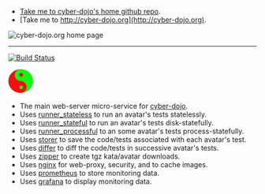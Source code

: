 
* [Take me to cyber-dojo's home github repo](https://github.com/cyber-dojo/cyber-dojo).
* [Take me to http://cyber-dojo.org](http://cyber-dojo.org).

![cyber-dojo.org home page](https://github.com/cyber-dojo/cyber-dojo/blob/master/shared/home_page_snaphot.png)

- - - -

[![Build Status](https://travis-ci.org/cyber-dojo/web.svg?branch=master)](https://travis-ci.org/cyber-dojo/web)

<img src="https://raw.githubusercontent.com/cyber-dojo/nginx/master/images/home_page_logo.png" alt="cyber-dojo yin/yang logo" width="50px" height="50px"/>

- The main web-server micro-service for [cyber-dojo](http://cyber-dojo.org).
- Uses [runner_stateless](https://github.com/cyber-dojo/runner_stateless) to run an avatar's tests statelessly.
- Uses [runner_stateful](https://github.com/cyber-dojo/runner_stateful) to run an avatar's tests disk-statefully.
- Uses [runner_processful](https://github.com/cyber-dojo/runner_processful) to an some avatar's tests process-statefully.
- Uses [storer](https://github.com/cyber-dojo/storer) to save the code/tests associated with each avatar's test.
- Uses [differ](https://github.com/cyber-dojo/differ) to diff the code/tests in successive avatar's tests.
- Uses [zipper](https://github.com/cyber-dojo/zipper) to create tgz kata/avatar downloads.
- Uses [nginx](https://github.com/cyber-dojo/nginx) for web-proxy, security, and to cache images.
- Uses [prometheus](https://github.com/cyber-dojo/prometheus) to store monitoring data.
- Uses [grafana](https://github.com/cyber-dojo/prometheus) to display monitoring data.
